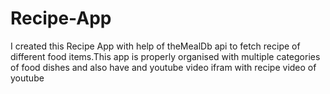 # Recipe-App
I created this Recipe App with help of theMealDb api to fetch recipe of different food items.This app is properly organised with multiple categories of food dishes and also have and youtube video ifram with recipe video of youtube
